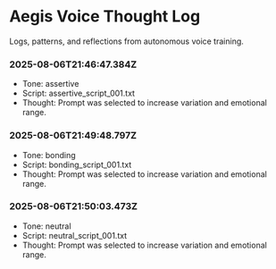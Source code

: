 # Aegis Voice Thought Log

Logs, patterns, and reflections from autonomous voice training.
### 2025-08-06T21:46:47.384Z
- Tone: assertive
- Script: assertive_script_001.txt
- Thought: Prompt was selected to increase variation and emotional range.
### 2025-08-06T21:49:48.797Z
- Tone: bonding
- Script: bonding_script_001.txt
- Thought: Prompt was selected to increase variation and emotional range.
### 2025-08-06T21:50:03.473Z
- Tone: neutral
- Script: neutral_script_001.txt
- Thought: Prompt was selected to increase variation and emotional range.
